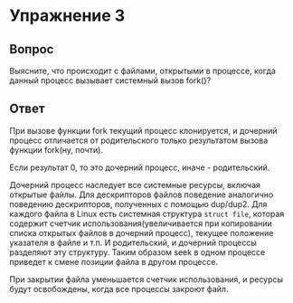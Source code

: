 # Упражнение 3

## Вопрос
Выясните, что происходит с файлами, открытыми в процессе, когда данный процесс вызывает системный вызов fork()?

## Ответ 
При вызове функции fork текущий процесс клонируется, и дочерний процесс отличается от родительского только результатом вызова функции fork(ну, почти).

Если результат 0, то это дочерний процесс, иначе - родительский.

Дочерний процесс наследует все системные ресурсы, включая открытые файлы. Для дескрипторов файлов поведение аналогично поведению дескрипторов, полученных с помощью dup/dup2.
Для каждого файла в Linux есть системная структура `struct file`, которая содержит счетчик использования(увеличивается при копировании списка открытых файлов в дочерний процесс), текущее положение указателя в файле и т.п. И родительский, и дочерний процессы разделяют эту структуру. Таким образом seek в одном процессе приведет к смене позиции файла в другом процессе.

При закрытии файла уменьшается счетчик использования, и ресурсы будут освобождены, когда все процессы закроют файл.